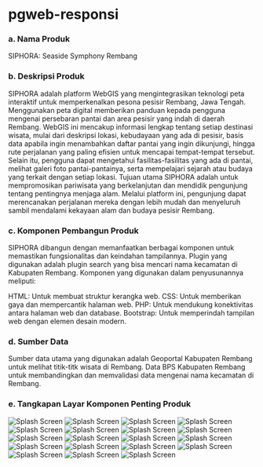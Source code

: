 # pgweb-responsi
### a. Nama Produk 
SIPHORA: Seaside Symphony Rembang
### b. Deskripsi Produk 
SIPHORA adalah platform WebGIS yang mengintegrasikan teknologi peta interaktif untuk memperkenalkan pesona pesisir Rembang, Jawa Tengah. Menggunakan peta digital memberikan panduan kepada pengguna mengenai persebaran pantai dan area pesisir yang indah di daerah Rembang. WebGIS ini mencakup informasi lengkap tentang setiap destinasi wisata, mulai dari deskripsi lokasi, kebudayaan yang ada di pesisir, basis data apabila ingin menambahkan daftar pantai yang ingin dikunjungi, hingga rute perjalanan yang paling efisien untuk mencapai tempat-tempat tersebut. Selain itu, pengguna dapat mengetahui fasilitas-fasilitas yang ada di pantai, melihat galeri foto pantai-pantainya, serta mempelajari sejarah atau budaya yang terkait dengan setiap lokasi.
Tujuan utama SIPHORA adalah untuk mempromosikan pariwisata yang berkelanjutan dan mendidik pengunjung tentang pentingnya menjaga alam. Melalui platform ini, pengunjung dapat merencanakan perjalanan mereka dengan lebih mudah dan menyeluruh sambil mendalami kekayaan alam dan budaya pesisir Rembang. 
### c. Komponen Pembangun Produk
SIPHORA dibangun dengan memanfaatkan berbagai komponen untuk memastikan fungsionalitas dan keindahan tampilannya. Plugin yang digunakan adalah plugin search yang bisa mencari nama kecamatan di Kabupaten Rembang. Komponen yang digunakan dalam penyusunannya meliputi:

HTML: Untuk membuat struktur kerangka web.
CSS: Untuk memberikan gaya dan mempercantik halaman web.
PHP: Untuk mendukung konektivitas antara halaman web dan database.
Bootstrap: Untuk memperindah tampilan web dengan elemen desain modern.

### d. Sumber Data
Sumber data utama yang digunakan adalah Geoportal Kabupaten Rembang untuk melihat titik-titk wisata di Rembang. Data BPS Kabupaten Rembang untuk membandingkan dan memvalidasi data mengenai nama kecamatan di Rembang.

### e. Tangkapan Layar Komponen Penting Produk

![Splash Screen](https://github.com/ekaprameysti/pgweb-responsi/blob/main/images/Screenshot%202024-12-17%20023152.png)
![Splash Screen](https://github.com/ekaprameysti/pgweb-responsi/blob/main/images/Screenshot%202024-12-17%20023235.png)
![Splash Screen](https://github.com/ekaprameysti/pgweb-responsi/blob/main/images/Screenshot%202024-12-17%20023253.png)
![Splash Screen](https://github.com/ekaprameysti/pgweb-responsi/blob/main/images/Screenshot%202024-12-17%20023336.png)
![Splash Screen](https://github.com/ekaprameysti/pgweb-responsi/blob/main/images/Screenshot%202024-12-17%20023354.png)
![Splash Screen](https://github.com/ekaprameysti/pgweb-responsi/blob/main/images/Screenshot%202024-12-17%20023414.png)
![Splash Screen](https://github.com/ekaprameysti/pgweb-responsi/blob/main/images/Screenshot%202024-12-17%20023513.png)
![Splash Screen](https://github.com/ekaprameysti/pgweb-responsi/blob/main/images/Screenshot%202024-12-17%20023535.png)
![Splash Screen](https://github.com/ekaprameysti/pgweb-responsi/blob/main/images/Screenshot%202024-12-17%20023621.png)
![Splash Screen](https://github.com/ekaprameysti/pgweb-responsi/blob/main/images/Screenshot%202024-12-17%20023641.png)
![Splash Screen](https://github.com/ekaprameysti/pgweb-responsi/blob/main/images/Screenshot%202024-12-17%20024323.png)
![Splash Screen](https://github.com/ekaprameysti/pgweb-responsi/blob/main/images/Screenshot%202024-12-17%20023748.png)
![Splash Screen](https://github.com/ekaprameysti/pgweb-responsi/blob/main/images/Screenshot%202024-12-17%20023814.png)
![Splash Screen](https://github.com/ekaprameysti/pgweb-responsi/blob/main/images/Screenshot%202024-12-17%20023902.png)
![Splash Screen](https://github.com/ekaprameysti/pgweb-responsi/blob/main/images/Screenshot%202024-12-17%20023930.png)
![Splash Screen](https://github.com/ekaprameysti/pgweb-responsi/blob/main/images/Screenshot%202024-12-17%20023948.png)
![Splash Screen](https://github.com/ekaprameysti/pgweb-responsi/blob/main/images/Screenshot%202024-12-17%20024023.png)
![Splash Screen](https://github.com/ekaprameysti/pgweb-responsi/blob/main/images/Screenshot%202024-12-17%20024049.png)
![Splash Screen](https://github.com/ekaprameysti/pgweb-responsi/blob/main/images/Screenshot%202024-12-17%20024119.png)


